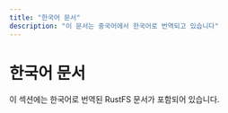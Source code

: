 ```yaml
---
title: "한국어 문서"
description: "이 문서는 중국어에서 한국어로 번역되고 있습니다"
---
```


# 한국어 문서

이 섹션에는 한국어로 번역된 RustFS 문서가 포함되어 있습니다.

